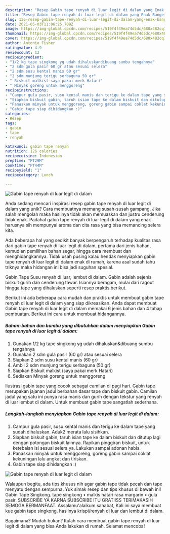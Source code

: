 ```yaml
---
description: "Resep Gabin tape renyah di luar legit di dalam yang Enak Banget"
title: "Resep Gabin tape renyah di luar legit di dalam yang Enak Banget"
slug: 136-resep-gabin-tape-renyah-di-luar-legit-di-dalam-yang-enak-banget
date: 2021-05-03T11:06:25.709Z
image: https://img-global.cpcdn.com/recipes/519f4f49ea74d5dc/680x482cq70/gabin-tape-renyah-di-luar-legit-di-dalam-foto-resep-utama.jpg
thumbnail: https://img-global.cpcdn.com/recipes/519f4f49ea74d5dc/680x482cq70/gabin-tape-renyah-di-luar-legit-di-dalam-foto-resep-utama.jpg
cover: https://img-global.cpcdn.com/recipes/519f4f49ea74d5dc/680x482cq70/gabin-tape-renyah-di-luar-legit-di-dalam-foto-resep-utama.jpg
author: Antonio Fisher
ratingvalue: 4.9
reviewcount: 12
recipeingredient:
- "1/2 kg tape singkong yg udah dihaluskandibuang sumbu tengahnya"
- "2 sdm gula pasir 60 gr atau sesuai selera"
- "2 sdm susu kental manis 60 gr"
- "2 sdm munjung terigu serbaguna 50 gr"
- " Biskuit malkist saya pakai merk Hatari"
- " Minyak goreng untuk menggoreng"
recipeinstructions:
- "Campur gula pasir, susu kental manis dan terigu ke dalam tape yang sudah dihaluskan. Aduk2 merata lalu sisihkan."
- "Siapkan biskuit gabin, taruh isian tape ke dalam biskuit dan ditutup lagi dengan potongan biskuit lainnya. Rapikan pinggiran biskuit, untuk ketebalan isi sesuai selera ya. Lakukan sampai adonan habis."
- "Panaskan minyak untuk menggoreng, goreng gabin sampai coklat kekuningan lalu angkat dan tiriskan."
- "Gabin tape siap dihidangkan :)"
categories:
- Resep
tags:
- gabin
- tape
- renyah

katakunci: gabin tape renyah 
nutrition: 126 calories
recipecuisine: Indonesian
preptime: "PT29M"
cooktime: "PT44M"
recipeyield: "1"
recipecategory: Lunch

---
```



![Gabin tape renyah di luar legit di dalam](https://img-global.cpcdn.com/recipes/519f4f49ea74d5dc/680x482cq70/gabin-tape-renyah-di-luar-legit-di-dalam-foto-resep-utama.jpg)

Anda sedang mencari inspirasi resep gabin tape renyah di luar legit di dalam yang unik? Cara membuatnya memang susah-susah gampang. Jika salah mengolah maka hasilnya tidak akan memuaskan dan justru cenderung tidak enak. Padahal gabin tape renyah di luar legit di dalam yang enak harusnya sih mempunyai aroma dan cita rasa yang bisa memancing selera kita.

Ada beberapa hal yang sedikit banyak berpengaruh terhadap kualitas rasa dari gabin tape renyah di luar legit di dalam, pertama dari jenis bahan, kemudian pemilihan bahan segar, hingga cara membuat dan menghidangkannya. Tidak usah pusing kalau hendak menyiapkan gabin tape renyah di luar legit di dalam enak di rumah, karena asal sudah tahu triknya maka hidangan ini bisa jadi suguhan spesial.

Gabin Tape Susu renyah di luar, lembut di dalam. Gabin adalah sejenis biskuit gurih dan cenderung tawar. Isiannya beragam, mulai dari ragout hingga tape yang dihaluskan seperti resep praktis berikut.


Berikut ini ada beberapa cara mudah dan praktis untuk membuat gabin tape renyah di luar legit di dalam yang siap dikreasikan. Anda dapat membuat Gabin tape renyah di luar legit di dalam memakai 6 jenis bahan dan 4 tahap pembuatan. Berikut ini cara untuk membuat hidangannya.

<!--inarticleads1-->

##### Bahan-bahan dan bumbu yang dibutuhkan dalam menyiapkan Gabin tape renyah di luar legit di dalam:

1. Gunakan 1/2 kg tape singkong yg udah dihaluskan&amp;dibuang sumbu tengahnya
1. Gunakan 2 sdm gula pasir (60 gr) atau sesuai selera
1. Siapkan 2 sdm susu kental manis (60 gr)
1. Ambil 2 sdm munjung terigu serbaguna (50 gr)
1. Siapkan  Biskuit malkist (saya pakai merk Hatari)
1. Sediakan  Minyak goreng untuk menggoreng


Ilustrasi gabin tape yang cocok sebagai camilan di pagi hari. Gabin tape merupakan jajanan jadul berbahan dasar tape dan biskuit gabin. Camilan jadul yang satu ini punya rasa manis dan gurih dengan tekstur yang renyah di luar lembut di dalam. Untuk membuat gabin tape sangatlah sederhana. 

<!--inarticleads2-->

##### Langkah-langkah menyiapkan Gabin tape renyah di luar legit di dalam:

1. Campur gula pasir, susu kental manis dan terigu ke dalam tape yang sudah dihaluskan. Aduk2 merata lalu sisihkan.
1. Siapkan biskuit gabin, taruh isian tape ke dalam biskuit dan ditutup lagi dengan potongan biskuit lainnya. Rapikan pinggiran biskuit, untuk ketebalan isi sesuai selera ya. Lakukan sampai adonan habis.
1. Panaskan minyak untuk menggoreng, goreng gabin sampai coklat kekuningan lalu angkat dan tiriskan.
1. Gabin tape siap dihidangkan :)
<img src="//assets-global.cpcdn.com/assets/icons/button_play-2c75c40dde080a61004c1f40b05d8f140eaff45d7e9e6481dc71c63d2e7c4909.png" alt="Gabin tape renyah di luar legit di dalam">

Walaupun begitu, ada tips khusus nih agar gabin tape tidak pecah dan tape menyatu dengan sempurna. Yuk simak resep dan tips khusus di bawah ini! Gabin Tape Singkong. tape singkong • malkis hatari rasa margarin • gula pasir. SUBSCRIBE YA KARNA SUBSCRIBE ITU GRATIISS TERIMAKASIH SEMOGA BERMANFAAT. Assalamu&#39;alaikum sahabat, Kali ini saya membuat kue gabin tape singkong, hasilnya krispi/renyah di luar dan lembut di dalam. 

Bagaimana? Mudah bukan? Itulah cara membuat gabin tape renyah di luar legit di dalam yang bisa Anda lakukan di rumah. Selamat mencoba!
